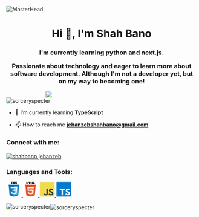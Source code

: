 ![MasterHead](https://user-images.githubusercontent.com/74038190/241765440-80728820-e06b-4f96-9c9e-9df46f0cc0a5.gif)

<h1 align="center">Hi 👋, I'm Shah Bano</h1>
<h3 align="center">I'm currently learning python and next.js.
    <p>Passionate about technology and eager to learn more about software development.
      Although I'm not a developer yet, but on my way to becoming one!</p>
</h3>

<img align="right" width="400" src="https://user-images.githubusercontent.com/74038190/219923809-b86dc415-a0c2-4a38-bc88-ad6cf06395a8.gif">
<p align="left"> <img src="https://komarev.com/ghpvc/?username=sorceryspecter&label=Profile%20views&color=0e75b6&style=flat" alt="sorceryspecter" /> </p>

- 🌱 I’m currently learning **TypeScript**

- 📫 How to reach me **jehanzebshahbano@gmail.com**

<h3 align="left">Connect with me:</h3>
<p align="left">
<a href="https://www.linkedin.com/in/shahbano-jehanzeb-1366202ba/" target="blank"><img align="center" src="https://raw.githubusercontent.com/rahuldkjain/github-profile-readme-generator/master/src/images/icons/Social/linked-in-alt.svg" alt="shahbano jehanzeb" height="30" width="40" /></a>
</p>

<h3 align="left">Languages and Tools:</h3>
<p align="left"> <a href="https://www.w3schools.com/css/" target="_blank" rel="noreferrer"> <img src="https://raw.githubusercontent.com/devicons/devicon/master/icons/css3/css3-original-wordmark.svg" alt="css3" width="40" height="40"/> </a> <a href="https://www.w3.org/html/" target="_blank" rel="noreferrer"> <img src="https://raw.githubusercontent.com/devicons/devicon/master/icons/html5/html5-original-wordmark.svg" alt="html5" width="40" height="40"/> </a> <a href="https://developer.mozilla.org/en-US/docs/Web/JavaScript" target="_blank" rel="noreferrer"> <img src="https://raw.githubusercontent.com/devicons/devicon/master/icons/javascript/javascript-original.svg" alt="javascript" width="40" height="40"/> </a> <a href="https://www.typescriptlang.org/" target="_blank" rel="noreferrer"> <img src="https://raw.githubusercontent.com/devicons/devicon/master/icons/typescript/typescript-original.svg" alt="typescript" width="40" height="40"/> </a> </p>

<p><img align="left" src="https://github-readme-stats.vercel.app/api/top-langs?username=sorceryspecter&show_icons=true&locale=en&layout=compact" alt="sorceryspecter" /></p>

<p><img align="center" src="https://github-readme-streak-stats.herokuapp.com/?user=sorceryspecter&" alt="sorceryspecter" /></p>
